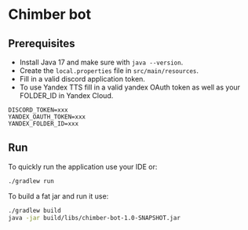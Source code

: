 # Chimber bot

## Prerequisites

* Install Java 17 and make sure with `java --version`.
* Create the `local.properties` file in `src/main/resources`.
* Fill in a valid discord application token.
* To use Yandex TTS fill in a valid yandex OAuth token as well as your FOLDER_ID in Yandex Cloud.

```
DISCORD_TOKEN=xxx
YANDEX_OAUTH_TOKEN=xxx
YANDEX_FOLDER_ID=xxx
```

## Run

To quickly run the application use your IDE or:

```bash
./gradlew run
```

To build a fat jar and run it use:

```bash
./gradlew build
java -jar build/libs/chimber-bot-1.0-SNAPSHOT.jar
```
